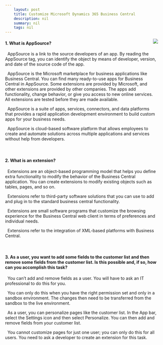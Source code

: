 ```yaml
---
    layout: post
    title: Customize Microsoft Dynamics 365 Business Central  
    description: nil
    summary: nil
    tags: nil
---
```



 <a target="_blank" href="https://docs.microsoft.com/en-us/learn/modules/customize-dynamics-365-business-central/3-check/"><i class="fas fa-external-link-alt"></i> </a>
 <img align="right" src="https://docs.microsoft.com/en-us/learn/achievements/customize-dynamics-365-business-central.svg">
####  1. What is AppSource?


<i class='far fa-square'></i> &nbsp;&nbsp;AppSource is a link to the source developers of an app. By reading the AppSource tag, you can identify the object by means of developer, version, and date of the source code of the app.

<i class='fas fa-check-square' style='color: Dodgerblue;'></i> &nbsp;&nbsp;AppSource is the Microsoft marketplace for business applications like Business Central. You can find many ready-to-use apps for Business Central in AppSource. Some extensions are provided by Microsoft, and other extensions are provided by other companies. The apps add functionality, change behavior, or give you access to new online services. All extensions are tested before they are made available.

<i class='far fa-square'></i> &nbsp;&nbsp;AppSource is a suite of apps, services, connectors, and data platforms that provides a rapid application development environment to build custom apps for your business needs.

<i class='far fa-square'></i> &nbsp;&nbsp;AppSource is cloud-based software platform that allows employees to create and automate solutions across multiple applications and services without help from developers.
<br />
<br />
<br />

####  2. What is an extension?


<i class='fas fa-check-square' style='color: Dodgerblue;'></i> &nbsp;&nbsp;Extensions are an object-based programming model that helps you define extra functionality to modify the behavior of the Business Central application. You can create extensions to modify existing objects such as tables, pages, and so on.

<i class='far fa-square'></i> &nbsp;&nbsp;Extensions refer to third-party software solutions that you can use to add and plug in to the standard business central functionality.

<i class='far fa-square'></i> &nbsp;&nbsp;Extensions are small software programs that customize the browsing experience for the Business Central web client in terms of preferences and individual needs.

<i class='far fa-square'></i> &nbsp;&nbsp;Extensions refer to the integration of XML-based platforms with Business Central.
<br />
<br />
<br />

####  3. As a user, you want to add some fields to the customer list and then remove some fields from the customer list. Is this possible and, if so, how can you accomplish this task?


<i class='far fa-square'></i> &nbsp;&nbsp;You can’t add and remove fields as a user. You will have to ask an IT professional to do this for you.

<i class='far fa-square'></i> &nbsp;&nbsp;You can only do this when you have the right permission set and only in a sandbox environment. The changes then need to be transferred from the sandbox to the live environment.

<i class='fas fa-check-square' style='color: Dodgerblue;'></i> &nbsp;&nbsp;As a user, you can personalize pages like the customer list. In the App bar, select the Settings icon and then select Personalize. You can then add and remove fields from your customer list.

<i class='far fa-square'></i> &nbsp;&nbsp;You cannot customize pages for just one user; you can only do this for all users. You need to ask a developer to create an extension for this task.
<br />
<br />
<br />
